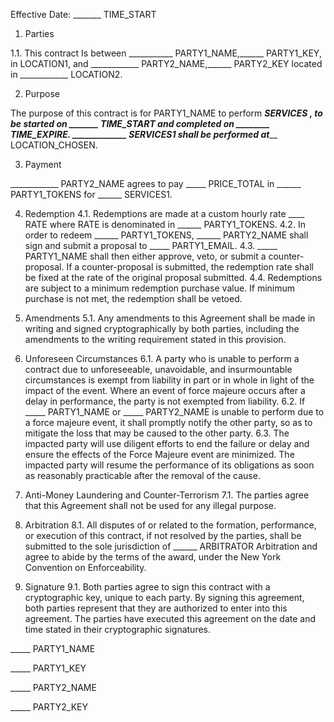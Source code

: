 Effective Date: _______ TIME_START

1. Parties

1.1. This contract Is between ___________ PARTY1_NAME,______ PARTY1_KEY, in LOCATION1, and ____________ PARTY2_NAME,______ PARTY2_KEY located in ____________ LOCATION2.

2. Purpose

The purpose of this contract is for PARTY1_NAME to perform _________SERVICES , to be started on _______ TIME_START and completed on ________ TIME_EXPIRE. _____________ SERVICES1 shall be performed at___________ LOCATION_CHOSEN.

3. Payment

____________ PARTY2_NAME agrees to pay _____ PRICE_TOTAL in ______ PARTY1_TOKENS for ______ SERVICES1.

4. Redemption
4.1. Redemptions are made at a custom hourly rate ____ RATE where RATE is denominated in ______ PARTY1_TOKENS.
4.2. In order to redeem ______ PARTY1_TOKENS, ______ PARTY2_NAME shall sign and submit a proposal to _____ PARTY1_EMAIL.
4.3. _____ PARTY1_NAME shall then either approve, veto, or submit a counter-proposal. If a counter-proposal is submitted, the redemption rate shall be fixed at the rate of the original proposal submitted.
4.4. Redemptions are subject to a minimum redemption purchase value. If minimum purchase is not met, the redemption shall be vetoed.

5. Amendments
5.1. Any amendments to this Agreement shall be made in writing and signed cryptographically by both parties, including the amendments to the writing requirement stated in this provision.

6. Unforeseen Circumstances
6.1. A party who is unable to perform a contract due to unforeseeable, unavoidable, and insurmountable circumstances is exempt from liability in part or in whole in light of the impact of the event. Where an event of force majeure occurs after a delay in performance, the party is not exempted from liability.
6.2. If _____ PARTY1_NAME or _____ PARTY2_NAME is unable to perform due to a force majeure event, it shall promptly notify the other party, so as to mitigate the loss that may be caused to the other party.
6.3. The impacted party will use diligent efforts to end the failure or delay and ensure the effects of the Force Majeure event are minimized. The impacted party will resume the performance of its obligations as soon as reasonably practicable after the removal of the cause.

7. Anti-Money Laundering and Counter-Terrorism
7.1. The parties agree that this Agreement shall not be used for any illegal purpose.

8. Arbitration
8.1. All disputes of or related to the formation, performance, or execution of this contract, if not resolved by the parties, shall be submitted to the sole jurisdiction of ______ ARBITRATOR Arbitration and agree to abide by the terms of the award, under the New York Convention on Enforceability.

9. Signature
9.1. Both parties agree to sign this contract with a cryptographic key, unique to each party. By signing this agreement, both parties represent that they are authorized to enter into this agreement.
The parties have executed this agreement on the date and time stated in their cryptographic signatures.

_____ PARTY1_NAME

_____ PARTY1_KEY

_____ PARTY2_NAME

_____ PARTY2_KEY

